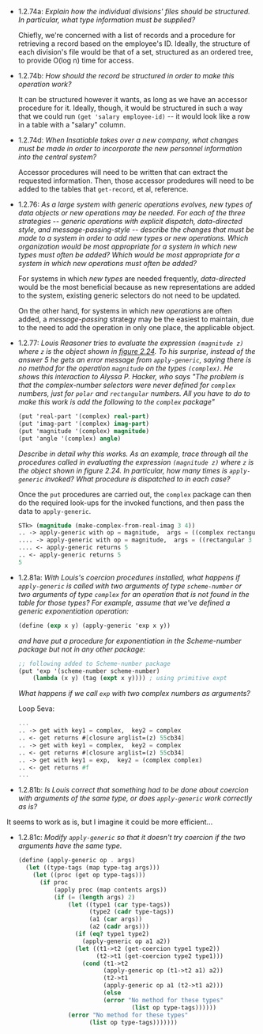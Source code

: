 - 1.2.74a: _Explain how the individual divisions' files should be structured. In particular, what type information must be supplied?_

    Chiefly, we're concerned with a list of records and a procedure for retrieving a record based on the employee's ID. Ideally, the structure of each division's file would be that of a set, structured as an ordered tree, to provide O(log n) time for access.

- 1.2.74b: _How should the record be structured in order to make this operation work?_

    It can be structured however it wants, as long as we have an accessor procedure for it. Ideally,
    though, it would be structured in such a way that we could run `(get 'salary employee-id)` -- it
    would look like a row in a table with a "salary" column.

- 1.2.74d: _When Insatiable takes over a new company, what changes must be made in order to incorporate the new personnel information into the central system?_

    Accessor procedures will need to be written that can extract the requested information. Then, those accessor prodedures will need to be added to the tables that `get-record`, et al, reference.

- 1.2.76: _As a large system with generic operations evolves, new types of data objects or new operations may be needed. For each of the three strategies -- generic operations with explicit dispatch, data-directed style, and message-passing-style -- describe the changes that must be made to a system in order to add new types or new operations. Which organization would be most appropriate for a system in which new types must often be added? Which would be most appropriate for a system in which new operations must often be added?_

    For systems in which _new types_ are needed frequently, _data-directed_ would be the most beneficial because as new representations are added to the system, existing generic selectors do not need to be updated.

    On the other hand, for systems in which _new operations_ are often added, a _message-passing_ strategy may be the easiest to maintain, due to the need to add the operation in only one place, the applicable object.

- 1.2.77: _Louis Reasoner tries to evaluate the expression `(magnitude z)` where `z` is the object shown in [figure 2.24](https://mitpress.mit.edu/sites/default/files/sicp/full-text/book/book-Z-H-18.html#%_fig_2.24). To his surprise, instead of the answer 5 he gets an error message from `apply-generic`, saying there is no method for the operation `magnitude` on the types `(complex)`. He shows this interaction to Alyssa P. Hacker, who says "The problem is that the complex-number selectors were never defined for `complex` numbers, just for `polar` and `rectangular` numbers. All you have to do to make this work is add the following to the `complex` package"_

    ```scheme
    (put 'real-part '(complex) real-part)
    (put 'imag-part '(complex) imag-part)
    (put 'magnitude '(complex) magnitude)
    (put 'angle '(complex) angle)
    ```

    _Describe in detail why this works. As an example, trace through all the procedures called in evaluating the expression `(magnitude z)` where `z` is the object shown in figure 2.24. In particular, how many times is `apply-generic` invoked? What procedure is dispatched to in each case?_

    Once the `put` procedures are carried out, the `complex` package can then do the required look-ups for the invoked functions, and then pass the data to `apply-generic`.

    ```scheme
    STk> (magnitude (make-complex-from-real-imag 3 4))
    .. -> apply-generic with op = magnitude,  args = ((complex rectangular 3 . 4))
    .... -> apply-generic with op = magnitude,  args = ((rectangular 3 . 4))
    .... <- apply-generic returns 5
    .. <- apply-generic returns 5
    5
    ```

- 1.2.81a: _With Louis's coercion procedures installed, what happens if `apply-generic` is called with two arguments of type `scheme-number` or two arguments of type `complex` for an operation that is not found in the table for those types? For example, assume that we've defined a generic exponentiation operation:_

    ```scheme
    (define (exp x y) (apply-generic 'exp x y))
    ```

    _and have put a procedure for exponentiation in the Scheme-number package but not in any other package:_

    ```scheme
    ;; following added to Scheme-number package
    (put 'exp '(scheme-number scheme-number)
        (lambda (x y) (tag (expt x y)))) ; using primitive expt
    ```

    _What happens if we call `exp` with two complex numbers as arguments?_

    Loop 5eva:

    ```scheme
    ...
    .. -> get with key1 = complex,  key2 = complex
    .. <- get returns #[closure arglist=(z) 55cb34]
    .. -> get with key1 = complex,  key2 = complex
    .. <- get returns #[closure arglist=(z) 55cb34]
    .. -> get with key1 = exp,  key2 = (complex complex)
    .. <- get returns #f
    ...
    ```

- 1.2.81b: _Is Louis correct that something had to be done about coercion with arguments of the same type, or does `apply-generic` work correctly as is?_

It seems to work as is, but I imagine it could be more efficient...

- 1.2.81c: _Modify `apply-generic` so that it doesn't try coercion if the two arguments have the same type._

    ```scheme
    (define (apply-generic op . args)
      (let ((type-tags (map type-tag args)))
        (let ((proc (get op type-tags)))
          (if proc
              (apply proc (map contents args))
              (if (= (length args) 2)
                  (let ((type1 (car type-tags))
                        (type2 (cadr type-tags))
                        (a1 (car args))
                        (a2 (cadr args)))
                    (if (eq? type1 type2)
                      (apply-generic op a1 a2))
                    (let ((t1->t2 (get-coercion type1 type2))
                          (t2->t1 (get-coercion type2 type1)))
                      (cond (t1->t2
                            (apply-generic op (t1->t2 a1) a2))
                            (t2->t1
                            (apply-generic op a1 (t2->t1 a2)))
                            (else
                            (error "No method for these types"
                                    (list op type-tags))))))
                  (error "No method for these types"
                        (list op type-tags)))))))
    ```